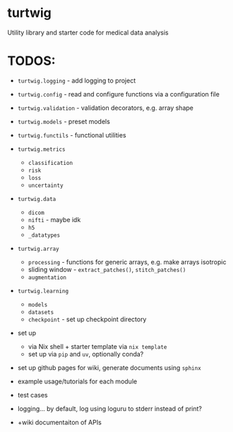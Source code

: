 # turtwig
Utility library and starter code for medical data analysis



# TODOS:
- `turtwig.logging` - add logging to project
- `turtwig.config` - read and configure functions via a configuration file
- `turtwig.validation` - validation decorators, e.g. array shape
- `turtwig.models` - preset models
- `turtwig.functils` - functional utilities
- `turtwig.metrics`
    - `classification`
    - `risk`
    - `loss`
    - `uncertainty`
- `turtwig.data`
    - `dicom`
    - `nifti` - maybe idk
    - `h5`
    - `_datatypes`
- `turtwig.array`
  - `processing` - functions for generic arrays, e.g. make arrays isotropic
  - sliding window - `extract_patches()`, `stitch_patches()`
  - `augmentation`
  
- `turtwig.learning`
    - `models`
    - `datasets`
    - `checkpoint` - set up checkpoint directory

- set up
    - via Nix shell + starter template via `nix template`
    - set up via `pip` and `uv`, optionally conda?
- set up github pages for wiki, generate documents using `sphinx`
- example usage/tutorials for each module
- test cases

- logging... by default, log using loguru to stderr instead of print?
- +wiki documentaiton of APIs
